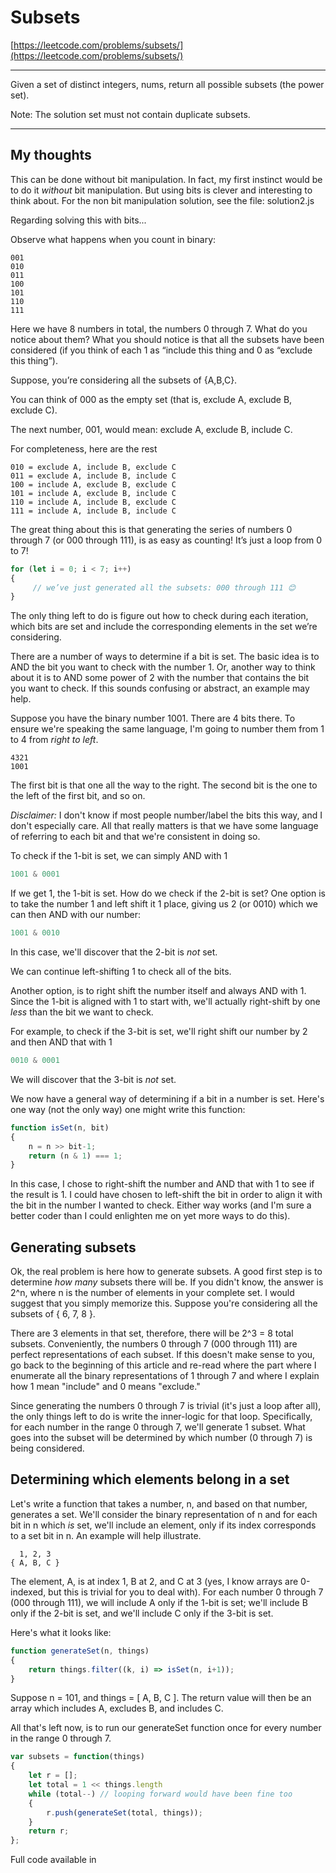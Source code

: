 # Subsets

[https://leetcode.com/problems/subsets/](https://leetcode.com/problems/subsets/)

---
Given a set of distinct integers, nums, return all possible subsets (the power set).

Note: The solution set must not contain duplicate subsets.

---

## My thoughts

This can be done without bit manipulation.  In fact, my first instinct would be to do it *without* bit manipulation.  But using bits is clever and interesting to think about.  For the non bit manipulation solution, see the file: solution2.js

Regarding solving this with bits...

Observe what happens when you count in binary:

```000
001
010
011
100
101
110
111
```

Here we have 8 numbers in total, the numbers 0 through 7.  What do you notice about them?  What you should notice is that all the subsets have been considered (if you think of each 1 as “include this thing and 0 as “exclude this thing”).

Suppose, you’re considering all the subsets of {A,B,C}.

You can think of 000 as the empty set (that is, exclude A, exclude B, exclude C).

The next number, 001, would mean: exclude A, exclude B, include C.

For completeness, here are the rest

```
010 = exclude A, include B, exclude C
011 = exclude A, include B, include C
100 = include A, exclude B, exclude C
101 = include A, exclude B, include C
110 = include A, include B, exclude C
111 = include A, include B, include C
```

The great thing about this is that generating the series of numbers 0 through 7 (or 000 through 111), is as easy as counting!  It’s just a loop from 0 to 7!

```javascript
for (let i = 0; i < 7; i++)
{
     // we’ve just generated all the subsets: 000 through 111 😊
}
```

The only thing left to do is figure out how to check during each iteration, which bits are set and include the corresponding elements in the set we’re considering.

There are a number of ways to determine if a bit is set. The basic idea is to AND the bit you want to check with the number 1.  Or, another way to think about it is to AND some power of 2 with the number that contains the bit you want to check.  If this sounds confusing or abstract, an example may help.

Suppose you have the binary number 1001. There are 4 bits there. To ensure we're speaking the same language, I'm going to number them from 1 to 4 from *right to left*.

```
4321
1001
```

The first bit is that one all the way to the right.  The second bit is the one to the left of the first bit, and so on.

*Disclaimer:* I don't know if most people number/label the bits this way, and I don't especially care.  All that really matters is that we have some language of referring to each bit and that we're consistent in doing so.

To check if the 1-bit is set, we can simply AND with 1

```javascript
1001 & 0001
```

If we get 1, the 1-bit is set.  How do we check if the 2-bit is set?  One option is to take the number 1 and left shift it 1 place, giving us 2 (or 0010) which we can then AND with our number:

```javascript
1001 & 0010
```

In this case, we'll discover that the 2-bit is *not* set.

We can continue left-shifting 1 to check all of the bits.

Another option, is to right shift the number itself and always AND with 1.  Since the 1-bit is aligned with 1 to start with, we'll actually right-shift by one *less* than the bit we want to check.

For example, to check if the 3-bit is set, we'll right shift our number by 2 and then AND that with 1

```javascript
0010 & 0001
```

We will discover that the 3-bit is *not* set.

We now have a general way of determining if a bit in a number is set.  Here's one way (not the only way) one might write this function:

```javascript
function isSet(n, bit)
{
    n = n >> bit-1;
    return (n & 1) === 1;
}
```

In this case, I chose to right-shift the number and AND that with 1 to see if the result is 1.  I could have chosen to left-shift the bit in order to align it with the bit in the number I wanted to check.  Either way works (and I'm sure a better coder than I could enlighten me on yet more ways to do this).

## Generating subsets

Ok, the real problem is here how to generate subsets.  A good first step is to determine *how many* subsets there will be.  If you didn't know, the answer is 2^n, where n is the number of elements in your complete set.  I would suggest that you simply memorize this.  Suppose you're considering all the subsets of { 6, 7, 8 }.

There are 3 elements in that set, therefore, there will be 2^3 = 8 total subsets.  Conveniently, the numbers 0 through 7 (000 through 111) are perfect representations of each subset.  If this doesn't make sense to you, go back to the beginning of this article and re-read where the part where I enumerate all the binary representations of 1 through 7 and where I explain how 1 mean "include" and 0 means "exclude."

Since generating the numbers 0 through 7 is trivial (it's just a loop after all), the only things left to do is write the inner-logic for that loop.  Specifically, for each number in the range 0 through 7, we'll generate 1 subset.  What goes into the subset will be determined by which number (0 through 7) is being considered.

## Determining which elements belong in a set

Let's write a function that takes a number, n, and based on that number, generates a set.  We'll consider the binary representation of n and for each bit in n which *is* set, we'll include an element, only if its index corresponds to a set bit in n.  An example will help illustrate.

```
  1, 2, 3
{ A, B, C }
```

The element, A, is at index 1, B at 2, and C at 3 (yes, I know arrays are 0-indexed, but this is trivial for you to deal with).  For each number 0 through 7 (000 through 111), we will include A only if the 1-bit is set; we'll include B only if the 2-bit is set, and we'll include C only if the 3-bit is set.

Here's what it looks like:

```javascript
function generateSet(n, things)
{
    return things.filter((k, i) => isSet(n, i+1));
}
```

Suppose n = 101, and things = [ A, B, C ]. The return value will then be an array which includes A, excludes B, and includes C.  

All that's left now, is to run our generateSet function once for every number in the range 0 through 7.

```javascript
var subsets = function(things)
{
    let r = [];
    let total = 1 << things.length
    while (total--)	// looping forward would have been fine too
    {
        r.push(generateSet(total, things));
    }    
    return r;
};
```

Full code available in 


